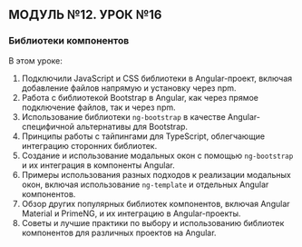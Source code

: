 ## МОДУЛЬ №12. УРОК №16
### Библиотеки компонентов

В этом уроке:
1. Подключили JavaScript и CSS библиотеки в Angular-проект, включая добавление файлов напрямую и установку через npm.
2. Работа с библиотекой Bootstrap в Angular, как через прямое подключение файлов, так и через npm.
3. Использование библиотеки `ng-bootstrap` в качестве Angular-специфичной альтернативы для Bootstrap.
4. Принципы работы с тайпингами для TypeScript, облегчающие интеграцию сторонних библиотек.
5. Создание и использование модальных окон с помощью `ng-bootstrap` и их интеграция в компоненты Angular.
6. Примеры использования разных подходов к реализации модальных окон, включая использование `ng-template` и отдельных Angular компонентов.
7. Обзор других популярных библиотек компонентов, включая Angular Material и PrimeNG, и их интеграцию в Angular-проекты.
8. Советы и лучшие практики по выбору и использованию библиотек компонентов для различных проектов на Angular.


